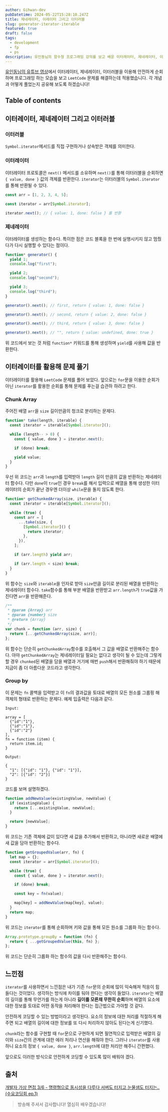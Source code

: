 ```yaml
---
author: Gihwan-dev
pubDatetime: 2024-05-22T15:28:10.247Z
title: 제네레이터, 이레이터 그리고 이터러블
slug: generator-iterator-iterable
featured: true
draft: false
tags:
  - development
  - fp
  - ps
description: 유인동님의 함수형 프로그래밍 강의를 보고 배운 이터레이터, 제네레이터, 이터러블을 알고리즘 풀이에 적용해 보았습니다!
---
```


[유인동님의 유튜브 영상](https://www.youtube.com/watch?v=4VPeriS5XWo&list=PLIa4-DYeLtn1I7pQEMbYITbl8SYm2AqXX&index=3)에서 이터레이터, 제네레이터, 이터러블을 이용해 안전하게 순회하며 프로그래밍 하는 모습을 보고 `LeetCode` 문제를 해결하는데 적용했습니다. 각 개념과 어떻게 풀었는지 공유해 보도록 하겠습니다!

## Table of contents

## 이터레이터, 제네레이터 그리고 이터러블

### 이터러블

`Symbol.iterator`메서드를 직접 구현하거나 상속받은 객체를 의미한다.

### 이터레이터

이터레이터 프로토콜은 `next()` 메서드를 소유하며 `next()`를 통해 이터러블을 순회하면 `{ value, done }` 값의 객체를 반환한다. `iterator`는 이터러블의 `Symbol.iterator`를 통해 반환될 수 있다.

```js
const arr = [1, 2, 3, 4, 5];

const iterator = arr[Symbol.iterator];

iterator.next(); // { value: 1, done: false } 를 반환
```

### 제네레이터

이터레이터를 생성하는 함수다. 특이한 점은 코드 블록을 한 번에 실행시키지 않고 멈췄다가 다시 실행할 수 있다는 점이다.

```js
function* generator() {
  yield 1;
  console.log("first");

  yield 2;
  console.log("second");

  yield 3;
  console.log("third");
}

generator().next(); // first, return { value: 1, done: false }

generator().next(); // second, return { value: 2, done: false }

generator().next(); // third, return { value: 3, done: false }

generator().next(); // "", return { value: undefined, done: true }
```

위 코드에서 보는 것 처럼 `function*` 키워드를 통해 생성하며 `yield`를 사용해 값을 반환한다.

## 이터레이터를 활용해 문제 풀기

이터레이터를 활용해 `LeetCode` 문제를 풀어 보았다. 앞으로는 `for`문을 이용한 순회가 아닌 `iterator`를 활용한 순회를 통해 문제를 푸는걸 습관하 하려고 한다.

### Chunk Array

주어진 배열 `arr`을 `size` 길이만큼의 청크로 분리하는 문제다.

```js
function* take(length, iterable) {
  const iterator = iterable[Symbol.iterator]();

  while (length-- > 0) {
    const { value, done } = iterator.next();

    if (done) break;

    yield value;
  }
}
```

우선 위 코드는 `arr`과 `length`를 입력받아 `length` 길이 만큼의 값을 반환하는 제네레이터 함수다. 다만 `done`이 `true`인 경우 `break`를 해서 입력으로 배열을 통해 생성한 이터레이터의 순회가 끝난 경우엔 더이상 `while`문을 돌지 않도록 한다.

```js
function* getChunkedArray(size, iterable) {
  const iterator = iterable[Symbol.iterator]();

  while (true) {
    const arr = [
      ...take(size, {
        [Symbol.iterator]() {
          return iterator;
        },
      }),
    ];

    if (arr.length) yield arr;

    if (arr.length < size) break;
  }
}
```

위 함수는 `size`와 `iterable`을 인자로 받아 `size`만큼 길이로 분리된 배열을 반환하는 제네레이터 함수다. `take`함수를 통해 부분 배열을 반환받고 `arr.length`가 `true`값을 가진다면 `arr`을 반환해준다.

```js
/**
 * @param {Array} arr
 * @param {number} size
 * @return {Array}
 */
var chunk = function (arr, size) {
  return [...getChunkedArray(size, arr)];
};
```

위 함수는 단순히 `getChunkedArray`함수를 호출해서 그 값을 배열로 반환해주는 함수다. 아마 `getChunkedArray`는 제네레이터일 필요는 없다고 생각이 될 수 있는데 그렇게 할 경우 `chunked`된 배열을 담을 배열과 거기에 매번 `push`해서 반환해줘야 하기 때문에 지금이 좀 더 아름다운 코드라고 생각한다.

### Group by

이 문제는 `fn` 콜백을 입력받고 이 `fn`의 결과값을 토대로 배열의 모든 원소를 그룹핑 해 객체의 형태로 반환하는 문제다. 예제 입출력은 다음과 같다.

```text
Input:

array = [
  {"id":"1"},
  {"id":"1"},
  {"id":"2"}
],
fn = function (item) {
  return item.id;
}

Output:

{
  "1": [{"id": "1"}, {"id": "1"}],
  "2": [{"id": "2"}]
}
```

코드를 보며 설명하겠다.

```js
function addNewValue(existingValue, newValue) {
  if (existingValue) {
    return [...existingValue, newValue];
  }

  return [newValue];
}
```

위 코드는 기존 객체에 값이 있다면 새 값을 추가해서 반환하고, 아니라면 새로운 배열에 새 값을 담아 반환하는 함수다.

```js
function getGroupedValue(arr, fn) {
  let map = {};
  const iterator = arr[Symbol.iterator]();

  while (true) {
    const { value, done } = iterator.next();

    if (done) break;

    const key = fn(value);

    map[key] = addNewValue(map[key], value);
  }
  return map;
}
```

위 코드는 `iterator`를 통해 순회하며 키와 값을 통해 모든 원소를 그룹화 하는 함수다.

```js
Array.prototype.groupBy = function (fn) {
  return { ...getGroupedValue(this, fn) };
};
```

위 코드는 단순히 그룹화 하는 함수의 값을 다시 반환해주는 함수다.

## 느낀점

`iterator`를 사용하면서 느낀점은 내가 기존 `for`문의 순회에 많이 익숙해져 적응이 힘들다는 것이었다. 생각하는 방식에 차이를 둬야 한다는 생각이 들었다. `iterator`는 배열의 길이를 통해 무언가를 하는게 아니라 **길이를 모른채 무한히 순회**하며 배열의 요소에 대한 정보를 토대로 어떤 동작을 처리해야 한다는 접근법으로 가야할 것 같다.

안전하게 코딩할 수 있는 방법이라고 생각된다. 요소의 정보에 대한 처리를 적절하게 해주면 되고 배열의 길이에 대한 정보를 또 다시 처리하지 않아도 된다는게 신기했다.

`chunk`라는 함수를 구현할 때 `for`문으로 구현하게 되면 필연적으로 입력받은 배열의 길이와 `size`간의 관계에 대한 에러 처리나 연산을 해줘야 한다. 그러나 `iterator`를 사용하니 요소의 정보 `{ value, done }`, `arr.length`에 대한 처리만 해주니 간편했다.

앞으로도 이러한 방식으로 안전하게 코딩할 수 있도록 많이 배워야 겠다.

## 출처

[개발자 가상 면접 3/6 - 명령형으로 동시성을 다루다 서버도 터지고 눈물샘도 터지는.. (수요코딩회 ep.1)](https://www.youtube.com/watch?v=4VPeriS5XWo&list=PLIa4-DYeLtn1I7pQEMbYITbl8SYm2AqXX&index=3)

> 방송해 주셔서 감사합니다! 열심히 배우겠습니다!
